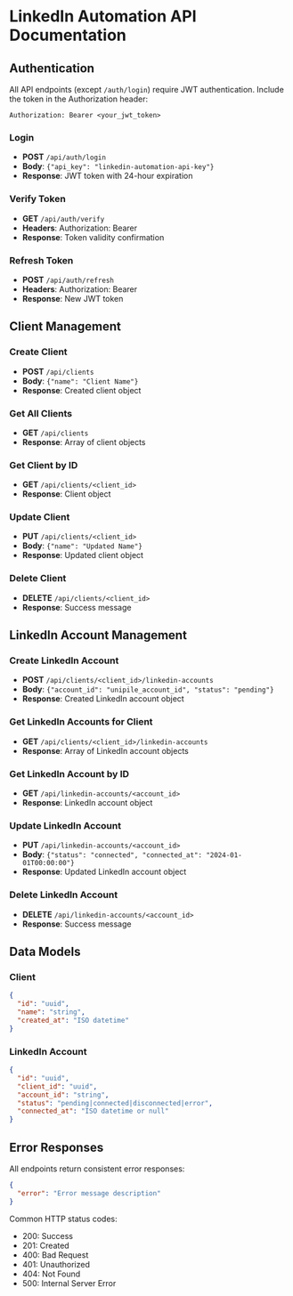 # LinkedIn Automation API Documentation

## Authentication

All API endpoints (except `/auth/login`) require JWT authentication. Include the token in the Authorization header:

```
Authorization: Bearer <your_jwt_token>
```

### Login
- **POST** `/api/auth/login`
- **Body**: `{"api_key": "linkedin-automation-api-key"}`
- **Response**: JWT token with 24-hour expiration

### Verify Token
- **GET** `/api/auth/verify`
- **Headers**: Authorization: Bearer <token>
- **Response**: Token validity confirmation

### Refresh Token
- **POST** `/api/auth/refresh`
- **Headers**: Authorization: Bearer <token>
- **Response**: New JWT token

## Client Management

### Create Client
- **POST** `/api/clients`
- **Body**: `{"name": "Client Name"}`
- **Response**: Created client object

### Get All Clients
- **GET** `/api/clients`
- **Response**: Array of client objects

### Get Client by ID
- **GET** `/api/clients/<client_id>`
- **Response**: Client object

### Update Client
- **PUT** `/api/clients/<client_id>`
- **Body**: `{"name": "Updated Name"}`
- **Response**: Updated client object

### Delete Client
- **DELETE** `/api/clients/<client_id>`
- **Response**: Success message

## LinkedIn Account Management

### Create LinkedIn Account
- **POST** `/api/clients/<client_id>/linkedin-accounts`
- **Body**: `{"account_id": "unipile_account_id", "status": "pending"}`
- **Response**: Created LinkedIn account object

### Get LinkedIn Accounts for Client
- **GET** `/api/clients/<client_id>/linkedin-accounts`
- **Response**: Array of LinkedIn account objects

### Get LinkedIn Account by ID
- **GET** `/api/linkedin-accounts/<account_id>`
- **Response**: LinkedIn account object

### Update LinkedIn Account
- **PUT** `/api/linkedin-accounts/<account_id>`
- **Body**: `{"status": "connected", "connected_at": "2024-01-01T00:00:00"}`
- **Response**: Updated LinkedIn account object

### Delete LinkedIn Account
- **DELETE** `/api/linkedin-accounts/<account_id>`
- **Response**: Success message

## Data Models

### Client
```json
{
  "id": "uuid",
  "name": "string",
  "created_at": "ISO datetime"
}
```

### LinkedIn Account
```json
{
  "id": "uuid",
  "client_id": "uuid",
  "account_id": "string",
  "status": "pending|connected|disconnected|error",
  "connected_at": "ISO datetime or null"
}
```

## Error Responses

All endpoints return consistent error responses:

```json
{
  "error": "Error message description"
}
```

Common HTTP status codes:
- 200: Success
- 201: Created
- 400: Bad Request
- 401: Unauthorized
- 404: Not Found
- 500: Internal Server Error

